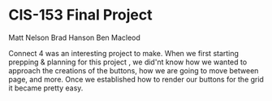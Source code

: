 # CIS-153 Final Project

Matt Nelson
Brad Hanson
Ben Macleod

Connect 4 was an interesting project to make. When we first starting prepping & planning for this project , we did'nt know how we wanted to approach the creations of the buttons, how we are going to move between page, and more. Once we established how to render our buttons for the grid it became pretty easy.
